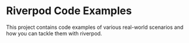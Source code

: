 # Riverpod Code Examples

This project contains code examples of various real-world scenarios and how you can tackle them with riverpod.